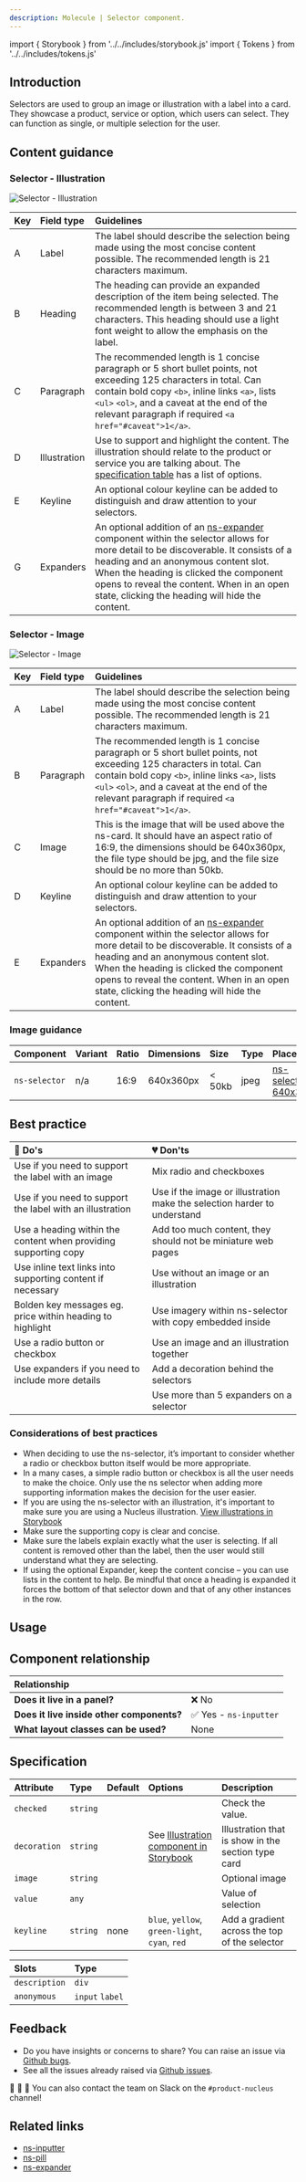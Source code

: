 ```yaml
---
description: Molecule | Selector component.
---
```


import { Storybook } from '../../includes/storybook.js'
import { Tokens } from '../../includes/tokens.js'

## Introduction

Selectors are used to group an image or illustration with a label into a card. They showcase a product, service or option, which users can select. They can function as single, or multiple selection for the user.

## Content guidance

### Selector - Illustration

![Selector - Illustration](https://user-images.githubusercontent.com/78355810/115743858-f4552580-a389-11eb-88a9-55bf38d45716.png)

| Key | Field type | Guidelines |
| :--- | :--- | :--- |
| A | Label | The label should describe the selection being made using the most concise content possible. The recommended length is 21 characters maximum. |
| B | Heading | The heading can provide an expanded description of the item being selected. The recommended length is between 3 and 21 characters. This heading should use a light font weight to allow the emphasis on the label. |
| C | Paragraph  | The recommended length is 1 concise paragraph or 5 short bullet points, not exceeding 125 characters in total. Can contain bold copy `<b>`, inline links `<a>`, lists `<ul>` `<ol>`, and a caveat at the end of the relevant paragraph if required `<a href="#caveat">1</a>`. |
| D | Illustration | Use to support and highlight the content. The illustration should relate to the product or service you are talking about. The [specification table](../components/ns-card.md#specification) has a list of options. |
| E | Keyline | An optional colour keyline can be added to distinguish and draw attention to your selectors. |
| G | Expanders | An optional addition of an [ns-expander](../components/ns-expander) component within the selector allows for more detail to be discoverable. It consists of a heading and an anonymous content slot. When the heading is clicked the component opens to reveal the content. When in an open state, clicking the heading will hide the content.

### Selector - Image

![Selector - Image](https://user-images.githubusercontent.com/78355810/115587322-76c7e180-a2c5-11eb-9e44-d9ae09de9ad4.png)

| Key | Field type | Guidelines |
| :--- | :--- | :--- |
| A | Label | The label should describe the selection being made using the most concise content possible. The recommended length is 21 characters maximum. |
| B | Paragraph  | The recommended length is 1 concise paragraph or 5 short bullet points, not exceeding 125 characters in total. Can contain bold copy `<b>`, inline links `<a>`, lists `<ul>` `<ol>`, and a caveat at the end of the relevant paragraph if required `<a href="#caveat">1</a>`. |
| C | Image | This is the image that will be used above the ns-card. It should have an aspect ratio of 16:9, the dimensions should be 640x360px, the file type should be jpg, and the file size should be no more than 50kb. |
| D | Keyline | An optional colour keyline can be added to distinguish and draw attention to your selectors. |
| E | Expanders | An optional addition of an [ns-expander](../components/ns-expander) component within the selector allows for more detail to be discoverable. It consists of a heading and an anonymous content slot. When the heading is clicked the component opens to reveal the content. When in an open state, clicking the heading will hide the content.


### Image guidance

| Component | Variant | Ratio | Dimensions | Size | Type | Placeholder |
| :--- | :--- | :--- | :--- | :--- | :--- | :--- |
| `ns-selector`| n/a | 16:9 | 640x360px | &lt; 50kb | jpeg | [ns-selector-640x360px](https://user-images.githubusercontent.com/50207859/68392177-1ee4fb80-0161-11ea-8826-14326d2c976a.jpg) |

## Best practice

| 💚 Do's | 💔 Don'ts |
| :--- | :--- |
| Use if you need to support the label with an image | Mix radio and checkboxes |
| Use if you need to support the label with an illustration | Use if the image or illustration make the selection harder to understand |
| Use a heading within the content when providing supporting copy | Add too much content, they should not be miniature web pages |
| Use inline text links into supporting content if necessary | Use without an image or an illustration |
| Bolden key messages eg. price within heading to highlight | Use imagery within ns-selector with copy embedded inside |
| Use a radio button or checkbox |  Use an image and an illustration together |
| Use expanders if you need to include more details |Add a decoration behind the selectors |
| | Use more than 5 expanders on a selector

### Considerations of best practices

* When deciding to use the ns-selector, it’s important to consider whether a radio or checkbox button itself would be more appropriate.
* In a many cases, a simple radio button or checkbox is all the user needs to make the choice. Only use the ns selector when adding more supporting information makes the decision for the user easier.
* If you are using the ns-selector with an illustration, it's important to make sure you are using a Nucleus illustration. [View illustrations in Storybook](https://britishgas.co.uk/nucleus/demo/index.html?path=/story/ns-illustrations--appliance)
* Make sure the supporting copy is clear and concise.
* Make sure the labels explain exactly what the user is selecting. If all content is removed other than the label, then the user would still understand what they are selecting.
* If using the optional Expander, keep the content concise – you can use lists in the content to help. Be mindful that once a heading is expanded it forces the bottom of that selector down and that of any other instances in the row. 

## Usage

<Storybook story="form-components-ns-selector--radio-with-image"></Storybook>

## Component relationship

|  **Relationship**  |  |
| :--- | :--- |
| **Does it live in a panel?** | ❌ No |
| **Does it live inside other components?** | ✅ Yes - `ns-inputter` |
| **What layout classes can be used?**  | None |

## Specification

| Attribute | Type | Default | Options | Description |
| :--- | :--- | :--- | :--- | :--- |
| `checked` | `string` |  |  | Check the value. |
| `decoration` | `string` |  |See [Illustration component in Storybook](https://britishgas.co.uk/nucleus/demo/index.html?path=/story/ns-illustrations--appliance)| Illustration that is show in the section type card |
| `image`      | `string` |  |  | Optional image |
| `value` | `any`     |  |  | Value of selection |
| `keyline` | `string` | none | `blue`, `yellow`, `green-light`, `cyan`, `red` | Add a gradient across the top of the selector |

| Slots | Type |
| :--- | :--- |
| `description` | `div` |
| `anonymous` | `input` `label` |

<Tokens component="selector"></Tokens>

## Feedback

* Do you have insights or concerns to share? You can raise an issue via [Github bugs](https://github.com/ConnectedHomes/nucleus/issues/new?assignees=&labels=Bug&template=a--bug-report.md&title=[bug]%20[ns-form]).
* See all the issues already raised via [Github issues](https://github.com/connectedHomes/nucleus/issues?utf8=%E2%9C%93&q=is%3Aopen+is%3Aissue+label%3ABug+[ns-form]).

💩 🎉 🦄 You can also contact the team on Slack on the `#product-nucleus` channel!

## Related links

* [ns-inputter](../components/ns-inputter.md)
* [ns-pill](../components/ns-pill.md)
* [ns-expander](../components/ns-expander.md)
